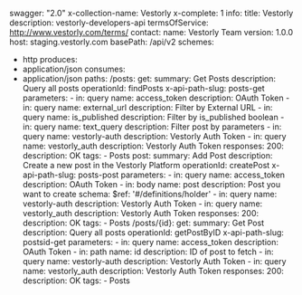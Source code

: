 swagger: "2.0"
x-collection-name: Vestorly
x-complete: 1
info:
  title: Vestorly
  description: vestorly-developers-api
  termsOfService: http://www.vestorly.com/terms/
  contact:
    name: Vestorly Team
  version: 1.0.0
host: staging.vestorly.com
basePath: /api/v2
schemes:
- http
produces:
- application/json
consumes:
- application/json
paths:
  /posts:
    get:
      summary: Get Posts
      description: Query all posts
      operationId: findPosts
      x-api-path-slug: posts-get
      parameters:
      - in: query
        name: access_token
        description: OAuth Token
      - in: query
        name: external_url
        description: Filter by External URL
      - in: query
        name: is_published
        description: Filter by is_published boolean
      - in: query
        name: text_query
        description: Filter post by parameters
      - in: query
        name: vestorly-auth
        description: Vestorly Auth Token
      - in: query
        name: vestorly_auth
        description: Vestorly Auth Token
      responses:
        200:
          description: OK
      tags:
      - Posts
    post:
      summary: Add Post
      description: Create a new post in the Vestorly Platform
      operationId: createPost
      x-api-path-slug: posts-post
      parameters:
      - in: query
        name: access_token
        description: OAuth Token
      - in: body
        name: post
        description: Post you want to create
        schema:
          $ref: '#/definitions/holder'
      - in: query
        name: vestorly-auth
        description: Vestorly Auth Token
      - in: query
        name: vestorly_auth
        description: Vestorly Auth Token
      responses:
        200:
          description: OK
      tags:
      - Posts
  /posts/{id}:
    get:
      summary: Get Post
      description: Query all posts
      operationId: getPostByID
      x-api-path-slug: postsid-get
      parameters:
      - in: query
        name: access_token
        description: OAuth Token
      - in: path
        name: id
        description: ID of post to fetch
      - in: query
        name: vestorly-auth
        description: Vestorly Auth Token
      - in: query
        name: vestorly_auth
        description: Vestorly Auth Token
      responses:
        200:
          description: OK
      tags:
      - Posts
